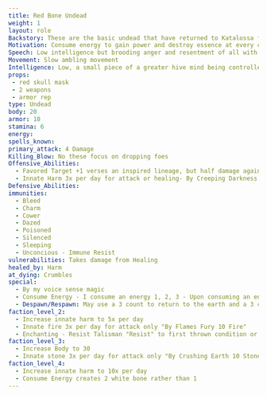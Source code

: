 ```yaml
---
title: Red Bone Undead
weight: 1
layout: role
Backstory: These are the basic undead that have returned to Katalossa following their exile.  They have destroyed countless other planets, planes, and other living areas and have returned to consume the Energy and destroy the Essence of Katalossa.
Motivation: Consume energy to gain power and destroy essence at every chance
Speech: Low intelligence but brooding anger and resentment of all with essence
Movement: Slow ambling movement
Intelligence: Low, a small piece of a greater hive mind being controlled
props:
 - red skull mask
 - 2 weapons
 - armor rep
type: Undead
body: 20
armor: 10
stamina: 6
energy: 
spells_known:  
primary_attack: 4 Damage
Killing_Blow: No these focus on dropping foes
Offensive_Abilities:
  - Favored Target +1 verses an inspired lineage, but half damage against others (1ST)
  - Innate Harm 3x per day for attack or healing- By Creeping Darkness 10 Harm
Defensive_Abilities: 
immunities:
  - Bleed
  - Charm
  - Cower
  - Dazed
  - Poisoned
  - Silenced
  - Sleeping
  - Unconcious - Immune Resist
vulnerabilities: Takes damage from Healing 
healed_by: Harm
at_dying: Crumbles 
special: 
  - By my voice sense magic 
  - Consume Energy - I consume an energy 1, 2, 3 - Upon consuming an energy, a White Bone Undead is formed
  - Despawn/Respawn: May use a 3 count to return to the earth and a 3 count to spawn from the earth to remove all conditions.
faction_level_2:
  - Increase innate harm to 5x per day 
  - Innate fire 3x per day for attack only "By Flames Fury 10 Fire" 
  - Enchanting - Resist Talisman "Resist" to first thrown condition or damage of any type
faction_level_3:
  - Increase Body to 30
  - Innate stone 3x per day for attack only "By Crushing Earth 10 Stone"
faction_level_4:
  - Increase innate harm to 10x per day
  - Consume Energy creates 2 white bone rather than 1
---
```

